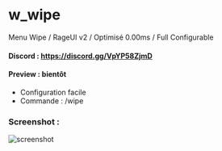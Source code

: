 # w_wipe
Menu Wipe / RageUI v2 / Optimisé 0.00ms / Full Configurable

#### Discord : https://discord.gg/VpYP58ZjmD

#### Preview : bientôt

- Configuration facile
- Commande : /wipe

### Screenshot :

![screenshot](https://cdn.discordapp.com/attachments/658236178268684291/976746220703846450/unknown.png)
